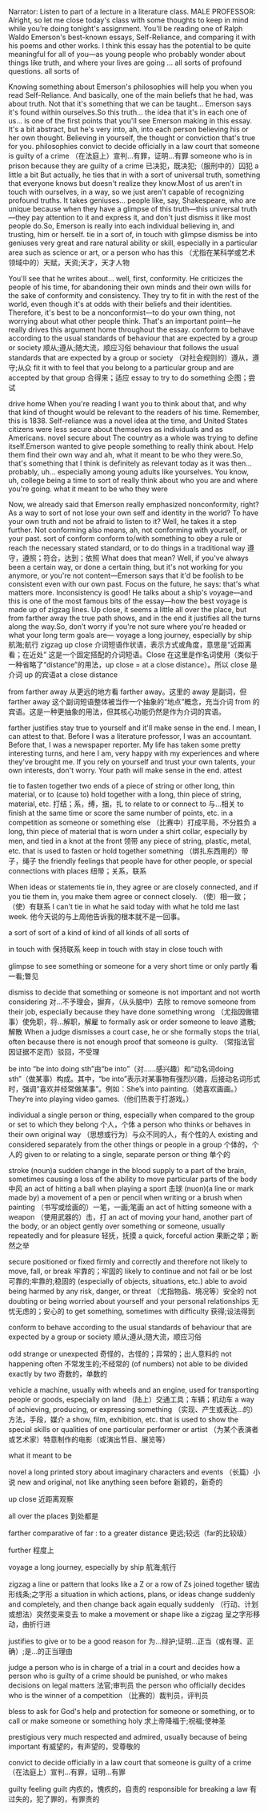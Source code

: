Narrator: Listen to part of a lecture in a literature class.
MALE PROFESSOR: Alright, so let me close today's class with some thoughts to keep in mind while you’re doing tonight's assignment. You'll be reading one of Ralph Waldo Emerson's best-known essays, Self-Reliance, and comparing it with his poems and other works. I think this essay has the potential to be quite meaningful for all of you—as young people who probably wonder about things like truth, and where your lives are going … all sorts of profound questions.
all sorts of

Knowing something about Emerson's philosophies will help you when you read Self-Reliance. And basically, one of the main beliefs that he had, was about truth. Not that it's something that we can be taught... Emerson says it's found within ourselves.So this truth... the idea that it's in each one of us... is one of the first points that you'll see Emerson making in this essay. It's a bit abstract, but he's very into, ah, into each person believing his or her own thought. Believing in yourself, the thought or conviction that's true for you.
philosophies
convict
to decide officially in a law court that someone is guilty of a crime
（在法庭上）宣判…有罪，证明…有罪
someone who is in prison because they are guilty of a crime
已决犯，既决犯;（服刑中的）囚犯
a little
a bit
But actually, he ties that in with a sort of universal truth, something that everyone knows but doesn't realize they know.Most of us aren't in touch with ourselves, in a way, so we just aren't capable of recognizing profound truths. It takes geniuses... people like, say, Shakespeare, who are unique because when they have a glimpse of this truth—this universal truth—they pay attention to it and express it, and don't just dismiss it like most people do.So, Emerson is really into each individual believing in, and trusting, him or herself.
tie in
a sort of, 
in touch with
glimpse
dismiss
be into
geniuses
very great and rare natural ability or skill, especially in a particular area such as science or art, or a person who has this
（尤指在某科学或艺术领域中的）天赋，天资;天才，天才人物

You'll see that he writes about... well, first, conformity. He criticizes the people of his time, for abandoning their own minds and their own wills for the sake of conformity and consistency. They try to fit in with the rest of the world, even though it's at odds with their beliefs and their identities. Therefore, it's best to be a nonconformist—to do your own thing, not worrying about what other people think. That's an important point—he really drives this argument home throughout the essay.
conform
to behave according to the usual standards of behaviour that are expected by a group or society
顺从;遵从;随大流，顺应习俗
behaviour that follows the usual standards that are expected by a group or society
（对社会规则的）遵从，遵守;从众
fit it with
to feel that you belong to a particular group and are accepted by that group
合得来；适应
essay
to try to do something
企图；尝试

drive home
When you're reading I want you to think about that, and why that kind of thought would be relevant to the readers of his time.  Remember, this is 1838. Self-reliance was a novel idea at the time, and United States citizens were less secure about themselves as individuals and as Americans.
novel
secure about
The country as a whole was trying to define itself.Emerson wanted to give people something to really think about. Help them find their own way and ah, what it meant to be who they were.So, that's something that I think is definitely as relevant today as it was then... probably, uh... especially among young adults like yourselves. You know, uh, college being a time to sort of really think about who you are and where you're going.
what it meant to be who they were

Now, we already said that Emerson really emphasized nonconformity, right? As a way to sort of not lose your own self and identity in the world? To have your own truth and not be afraid to listen to it? Well, he takes it a step further. Not conforming also means, ah, not conforming with yourself, or your past.
sort of
conform
conform to/with something
to obey a rule or reach the necessary stated standard, or to do things in a traditional way
遵守，遵照；符合，达到；依照
What does that mean? Well, if you've always been a certain way, or done a certain thing, but it's not working for you anymore, or you're not content—Emerson says that it'd be foolish to be consistent even with our own past. Focus on the future, he says: that's what matters more. Inconsistency is good!
He talks about a ship's voyage—and this is one of the most famous bits of the essay—how the best voyage is made up of zigzag lines. Up close, it seems a little all over the place, but from farther away the true path shows, and in the end it justifies all the turns along the way.So, don’t worry if you're not sure where you're headed or what your long term goals are—
voyage
a long journey, especially by ship
航海;航行
zigzag
up close
介词短语作状语，表示方式或角度，意思是“近距离看；在近处”
这是一个固定搭配的介词短语。Close 在这里是作名词使用（类似于一种省略了“distance”的用法，up close = at a close distance）。所以 close 是介词 up 的宾语at a close distance

from farther away
从更远的地方看
farther away。这里的 away 是副词，但 farther away 这个副词短语整体被当作一个抽象的“地点”概念，充当介词 from 的宾语。这是一种更抽象的用法，但其核心功能仍然是作为介词的宾语。

farther
justifies 
stay true to yourself and it'll make sense in the end. I mean, I can attest to that. Before I was a literature professor, I was an accountant. Before that, I was a newspaper reporter. My life has taken some pretty interesting turns, and here I am, very happy with my experiences and where they've brought me. If you rely on yourself and trust your own talents, your own interests, don't worry. Your path will make sense in the end.
attest

tie
to fasten together two ends of a piece of string or other long, thin material, or to (cause to) hold together with a long, thin piece of string, material, etc.
打结；系，缚，捆，扎
to relate to or connect to
与…相关
to finish at the same time or score the same number of points, etc. in a competition as someone or something else
（比赛中）打成平局，不分胜负
a long, thin piece of material that is worn under a shirt collar, especially by men, and tied in a knot at the front
领带
any piece of string, plastic, metal, etc. that is used to fasten or hold together something
（绑扎东西用的）带子，绳子
the friendly feelings that people have for other people, or special connections with places
纽带；关系，联系

When ideas or statements tie in, they agree or are closely connected, and if you tie them in, you make them agree or connect closely.
（使）相一致；（使）有联系
I can't tie in what he said today with what he told me last week.
他今天说的与上周他告诉我的根本就不是一回事。

a sort of
sort of
a kind of
kind of
all kinds of
all sorts of

in touch with
保持联系
keep in touch with
stay in close touch with

glimpse
to see something or someone for a very short time or only partly
看一看;瞥见

dismiss
to decide that something or someone is not important and not worth considering
对…不予理会，摒弃，（从头脑中）去除
to remove someone from their job, especially because they have done something wrong
（尤指因做错事）使免职，将…解职，解雇
to formally ask or order someone to leave
遣散;解散
When a judge dismisses a court case, he or she formally stops the trial, often because there is not enough proof that someone is guilty.
（常指法官因证据不足而）驳回，不受理

be into
“be into doing sth”由“be into”（对……感兴趣）和“动名词doing sth”（做某事）构成。其中，“be into”表示对某事物有强烈兴趣，后接动名词形式时，强调“喜欢并经常做某事”。例如：
​She’s into painting.​（她喜欢画画。）
​They’re into playing video games.​（他们热衷于打游戏。）

individual
a single person or thing, especially when compared to the group or set to which they belong
个人，个体
a person who thinks or behaves in their own original way
（思想或行为）与众不同的人，有个性的人
existing and considered separately from the other things or people in a group
个体的，个人的
given to or relating to a single, separate person or thing
单个的

stroke
(noun)a sudden change in the blood supply to a part of the brain, sometimes causing a loss of the ability to move particular parts of the body
中风
an act of hitting a ball when playing a sport
击球
(nuon)(a line or mark made by) a movement of a pen or pencil when writing or a brush when painting
（书写或绘画的）一笔，一画;笔画
an act of hitting someone with a weapon
（使用武器的）击，打
an act of moving your hand, another part of the body, or an object gently over something or someone, usually repeatedly and for pleasure
轻抚，抚摸
a quick, forceful action
果断之举；断然之举

secure
positioned or fixed firmly and correctly and therefore not likely to move, fall, or break
牢靠的；牢固的
likely to continue and not fail or be lost
可靠的;牢靠的;稳固的
(especially of objects, situations, etc.) able to avoid being harmed by any risk, danger, or threat
（尤指物品、境况等）安全的
not doubting or being worried about yourself and your personal relationships
无忧无虑的；安心的
to get something, sometimes with difficulty
获得;设法得到

conform
to behave according to the usual standards of behaviour that are expected by a group or society
顺从;遵从;随大流，顺应习俗

odd
strange or unexpected
奇怪的，古怪的；异常的；出人意料的
not happening often
不常发生的;不经常的
(of numbers) not able to be divided exactly by two
奇数的，单数的

vehicle
a machine, usually with wheels and an engine, used for transporting people or goods, especially on land
（陆上）交通工具；车辆；机动车
a way of achieving, producing, or expressing something
（实现、产生或表达…的）方法，手段，媒介
a show, film, exhibition, etc. that is used to show the special skills or qualities of one particular performer or artist
（为某个表演者或艺术家）特意制作的电影（或演出节目、展览等）

what it meant to be

novel
a long printed story about imaginary characters and events
（长篇）小说
new and original, not like anything seen before
新颖的，新奇的

up close
近距离观察

all over the places
到处都是

farther
comparative of far : to a greater distance
更远;较远（far的比较级）

further
程度上

voyage
a long journey, especially by ship
航海;航行


zigzag
a line or pattern that looks like a Z or a row of Zs joined together
锯齿形线条;之字形
a situation in which actions, plans, or ideas change suddenly and completely, and then change back again equally suddenly
（行动、计划或想法）突然变来变去
to make a movement or shape like a zigzag
呈之字形移动，曲折行进

justifies
to give or to be a good reason for
为…辩护;证明…正当（或有理、正确）;是…的正当理由

judge
a person who is in charge of a trial in a court and decides how a person who is guilty of a crime should be punished, or who makes decisions on legal matters
法官;审判员
the person who officially decides who is the winner of a competition
（比赛的）裁判员，评判员

bless
to ask for God's help and protection for someone or something, or to call or make someone or something holy
求上帝降福于;祝福;使神圣

prestigious
very much respected and admired, usually because of being important
有威望的，有声望的，受尊敬的

convict
to decide officially in a law court that someone is guilty of a crime
（在法庭上）宣判…有罪，证明…有罪

guilty
feeling guilt
内疚的，愧疚的，自责的
responsible for breaking a law
有过失的，犯了罪的，有罪责的


